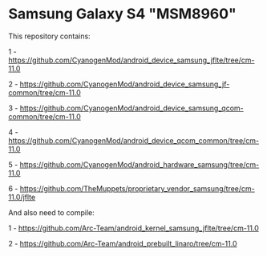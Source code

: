 Samsung Galaxy S4 "MSM8960"
===========================


This repository contains: 


1 - https://github.com/CyanogenMod/android_device_samsung_jflte/tree/cm-11.0

2 - https://github.com/CyanogenMod/android_device_samsung_jf-common/tree/cm-11.0

3 - https://github.com/CyanogenMod/android_device_samsung_qcom-common/tree/cm-11.0

4 - https://github.com/CyanogenMod/android_device_qcom_common/tree/cm-11.0

5 - https://github.com/CyanogenMod/android_hardware_samsung/tree/cm-11.0

6 - https://github.com/TheMuppets/proprietary_vendor_samsung/tree/cm-11.0/jflte



And also need to compile:


1 - https://github.com/Arc-Team/android_kernel_samsung_jflte/tree/cm-11.0

2 - https://github.com/Arc-Team/android_prebuilt_linaro/tree/cm-11.0
